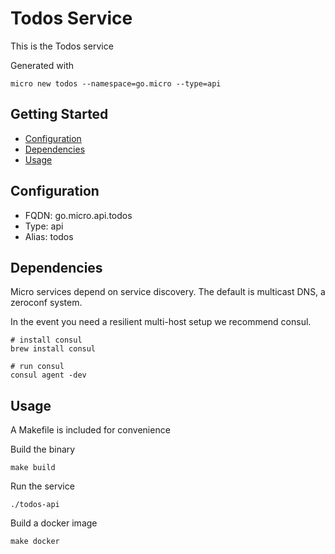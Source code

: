 # Todos Service

This is the Todos service

Generated with

```
micro new todos --namespace=go.micro --type=api
```

## Getting Started

- [Configuration](#configuration)
- [Dependencies](#dependencies)
- [Usage](#usage)

## Configuration

- FQDN: go.micro.api.todos
- Type: api
- Alias: todos

## Dependencies

Micro services depend on service discovery. The default is multicast DNS, a zeroconf system.

In the event you need a resilient multi-host setup we recommend consul.

```
# install consul
brew install consul

# run consul
consul agent -dev
```

## Usage

A Makefile is included for convenience

Build the binary

```
make build
```

Run the service
```
./todos-api
```

Build a docker image
```
make docker
```